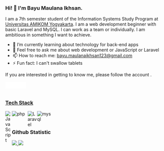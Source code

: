 ### Hi! 👋 I'm Bayu Maulana Ikhsan.
I am a 7th semester student of the Information Systems Study Program at [Universitas AMIKOM Yogyakarta](https://www.amikom.ac.id/). I am a web development beginner with basic Laravel and MySQL. I can work as a team or individually. I am ambitious in something I want to achieve.

- 🌱 I’m currently learning about technology for back-end apps
- 💬 Feel free to ask me about web development or JavaScript or Laravel
- 📫 How to reach me: bayu.maulanaikhsan123@gmail.com
- ⚡ Fun fact: I can't swallow tablets

If you are interested in getting to know me, please follow the account .

<a href="https://www.linkedin.com/in/bayu-maulana-ikhsan-74a471212/" target="_blank"><img align="left" alt="Bayu Maulana Ikhsan | LinkedIn" width="22px" src="https://github.com/Aakarsh-B/trying-repos/blob/master/linkedin.svg" />
<a href="https://www.instagram.com/bayumaulana_ikhsan/" target="_blank"><img align="left" alt="Bayu Maulana Ikhsan| Instagram" width="22px" src="https://github.com/Aakarsh-B/trying-repos/blob/master/insta.svg" />
<a href="https://twitter.com/bayumaul_i" target="_blank"><img align="left" alt="Bayu Maulana Ikhsan | Twitter" width="22px" src="https://github.com/Aakarsh-B/trying-repos/blob/master/twitter.svg" />
<br>
  <br>

### Tech Stack
  <a href="#"><img align="left" alt="JavaScript" title="JavaScript" width="21px" src="https://upload.wikimedia.org/wikipedia/commons/9/99/Unofficial_JavaScript_logo_2.svg" /></a>
  <a href="https://www.php.net/"><img align="left" alt="php" title="php" width="50px" src="https://www.php.net/images/logos/new-php-logo.svg"/></a>
    <a href="https://laravel.com/"><img align="left" alt="Laravel" title="Laravel" width="30px" src="https://upload.wikimedia.org/wikipedia/commons/9/9a/Laravel.svg"/></a>
  <a href="https://www.mysql.com/"><img align="left" alt="mysql" title="MySQL" width="50px" src="https://www.vectorlogo.zone/logos/mysql/mysql-ar21.svg" /></a>
<br>
  <br>

### Github Statistic 
<p align="left">
<a href="https://github.com/Bayumaul">
  <img height="180em" src="https://github-readme-stats-eight-theta.vercel.app/api?username=Bayumaul&show_icons=true&theme=algolia&include_all_commits=true&count_private=true"/>
  <img height="180em" src="https://github-readme-stats-eight-theta.vercel.app/api/top-langs/?username=Bayumaul&layout=compact&langs_count=8&theme=algolia"/>
</a>
</p>
